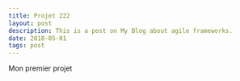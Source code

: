 ```yaml
---
title: Projet 222
layout: post
description: This is a post on My Blog about agile frameworks.
date: 2018-05-01
tags: post
---
```

Mon premier projet
